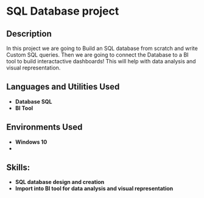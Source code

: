 <h1>SQL Database project </h1>

<h2>Description</h2>
In this project we are going to Build an SQL database from scratch and write Custom SQL queries. Then we are going to connect the Database to a BI tool to build interactactive dashboards! This will help with data analysis and visual representation.
<br />


<h2>Languages and Utilities Used</h2>

- <b>Database SQL</b> 
- <b>BI Tool</b>

<h2>Environments Used</h2>

- <b>Windows 10</b>
- <b></b>

<h2>Skills:</h2>    

- <b>SQL database design and creation</b>
- <b>Import into BI tool for data analysis and visual representation</b>

